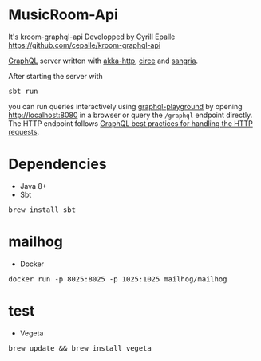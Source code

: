 # MusicRoom-Api

It's kroom-graphql-api Developped by Cyrill Epalle https://github.com/cepalle/kroom-graphql-api

<a href="https://graphql.org" rel="nofollow">GraphQL</a> server written with <a href="https://github.com/akka/akka-http">akka-http</a>, <a href="https://github.com/circe/circe">circe</a> and <a href="https://github.com/sangria-graphql/sangria">sangria</a>.

After starting the server with

<pre>sbt run</pre>

<p>you can run queries interactively using <a href="https://github.com/prisma/graphql-playground">graphql-playground</a> by opening <a href="http://localhost:8080" rel="nofollow">http://localhost:8080</a> in a browser or query the <code>/graphql</code> endpoint directly. The HTTP endpoint follows <a href="http://graphql.org/learn/serving-over-http/#http-methods-headers-and-body" rel="nofollow">GraphQL best practices for handling the HTTP requests</a>.</p>


# Dependencies

<ul><li>Java 8+</li>

<li>Sbt</li></ul>

<pre>brew install sbt</pre>

# mailhog

<ul><li>Docker</li></ul>

<pre>docker run -p 8025:8025 -p 1025:1025 mailhog/mailhog</pre>

# test

<ul><li>Vegeta</li></ul>

<pre>brew update && brew install vegeta</pre>
